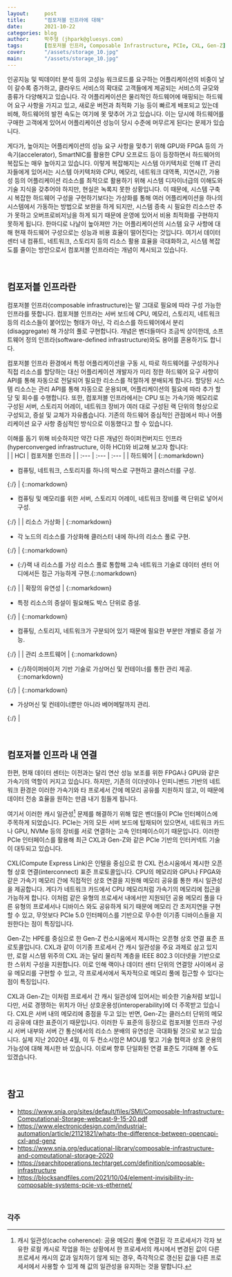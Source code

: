 ```yaml
---
layout:     post
title:      "컴포저블 인프라에 대해"
date:       2021-10-22
categories: blog
author:     박주형 (jhpark@gluesys.com)
tags:       [컴포저블 인프라, Composable Infrastructure, PCIe, CXL, Gen-Z]
cover:      "/assets/storage_10.jpg"
main:       "/assets/storage_10.jpg"
---
```


인공지능 및 빅데이터 분석 등의 고성능 워크로드를 요구하는 어플리케이션의 비중이 날이 갈수록 증가하고, 클라우드 서비스의 확대로 고객들에게 제공되는 서비스의 규모와 종류가 다양해지고 있습니다. 각 어플리케이션은 물리적인 하드웨어에 매핑되는 하드웨어 요구 사항을 가지고 있고, 새로운 버전과 최적화 기능 등이 빠르게 배포되고 있는데 비해, 하드웨어의 발전 속도는 여기에 못 맞추어 가고 있습니다. 이는 당시에 하드웨어를 구매한 고객에게 있어서 어플리케이션 성능이 당시 수준에 머무르게 된다는 문제가 있습니다.  
  
게다가, 높아지는 어플리케이션의 성능 요구 사항을 맞추기 위해 GPU와 FPGA 등의 가속기(accelerator), SmartNIC를 활용한 CPU 오프로드 등이 등장하면서 하드웨어의 복잡도는 매우 높아지고 있습니다. 이렇게 복잡해지는 시스템 아키텍처로 인해 IT 관리자들에게 있어서는 시스템 아키텍처와 CPU, 메모리, 네트워크 대역폭, 지연시간, 가용성 등의 어플리케이션 리소스를 최적으로 활용하기 위해 시스템 디자이너급의 이해도와 기술 지식을 갖추어야 하지만, 현실은 녹록지 못한 상황입니다. 이 때문에, 시스템 구축 시 복잡한 하드웨어 구성을 구현하기보다는 가상화를 통해 여러 어플리케이션을 하나의 시스템에서 가동하는 방법으로 보완을 하게 되지만, 시스템 증축 시 필요한 리소스만 추가 못하고 오버프로비저닝을 하게 되기 때문에 운영에 있어서 비용 최적화를 구현하지 못하게 됩니다. 한마디로 나날이 높아져만 가는 어플리케이션의 시스템 요구 사항에 대해 현재 하드웨어 구성으로는 성능과 비용 효율이 떨어진다는 것입니다. 여기서 데이터 센터 내 컴퓨트, 네트워크, 스토리지 등의 리소스 활용 효율을 극대화하고, 시스템 복잡도를 줄이는 방안으로서 컴포저블 인프라라는 개념이 제시되고 있습니다.  
  
&nbsp;
  
## 컴포저블 인프라란  
  
컴포저블 인프라(composable infrastructure)는 말 그대로 필요에 따라 구성 가능한 인프라를 뜻합니다. 컴포저블 인프라는 서버 보드에 CPU, 메모리, 스토리지, 네트워크 등의 리소스들이 붙어있는 형태가 아닌, 각 리소스를 하드웨어에서 분리(disaggregate) 해 가상의 풀로 구현합니다. 개념은 벤더들마다 조금씩 상이한데, 소프트웨어 정의 인프라(software-defined infrastructure)와도 용어를 혼용하기도 합니다.  
  
컴포저블 인프라 환경에서 특정 어플리케이션을 구동 시, 따로 하드웨어를 구성하거나 직접 리소스를 할당하는 대신 어플리케이션 개발자가 미리 정한 하드웨어 요구 사항이 API를 통해 자동으로 전달되어 필요한 리소스를 적절하게 분배되게 합니다. 할당된 시스템 리소스는 관리 API를 통해 자동으로 운용되며, 어플리케이션의 필요에 따라 추가 할당 및 회수를 수행합니다. 또한, 컴포저블 인프라에서는 CPU 또는 가속기와 메모리로 구성된 서버, 스토리지 어레이, 네트워크 장비가 여러 대로 구성된 랙 단위의 형상으로 구성되고, 증설 및 교체가 자유롭습니다. 기존의 하드웨어 중심적인 관점에서 떠나 어플리케이션 요구 사항 중심적인 방식으로 이동했다고 할 수 있습니다.  
  
이해를 돕기 위해 비슷하지만 약간 다른 개념인 하이퍼컨버지드 인프라(hyperconverged infrastructure, 이하 HCI)와 비교해 보고자 합니다:  
|  | HCI | 컴포저블 인프라 |
| :--- | :--- | :--- |
| 하드웨어 | {::nomarkdown}<ul><li>컴퓨팅, 네트워크, 스토리지를 하나의 박스로 구현하고 클러스터를 구성.</ul></li>{:/} | {::nomarkdown}<ul><li>컴퓨팅 및 메모리를 위한 서버, 스토리지 어레이, 네트워크 장비를 랙 단위로 넣어서 구성.</ul></li>{:/} |
| 리소스 가상화 | {::nomarkdown}<ul><li>각 노드의 리소스를 가상화해 클러스터 내에 하나의 리소스 풀로 구현.</ul></li>{:/} | {::nomarkdown}<ul><li>{:/}랙 내 리소스를 가상 리소스 풀로 통합해 고속 네트워크 기술로 데이터 센터 어디에서든 접근 가능하게 구현.{::nomarkdown}</ul></li>{:/} |
| 확장의 유연성 | {::nomarkdown}<ul><li>특정 리소스의 증설이 필요해도 박스 단위로 증설.</ul></li>{:/} | {::nomarkdown}<ul><li>컴퓨팅, 스토리지, 네트워크가 구분되어 있기 때문에 필요한 부분만 개별로 증설 가능.</ul></li>{:/} |
| 관리 소프트웨어 | {::nomarkdown}<ul><li>{:/}하이퍼바이저 기반 기술로 가상머신 및 컨테이너를 통한 관리 제공.{::nomarkdown}</ul></li>{:/} | {::nomarkdown}<ul><li>가상머신 및 컨테이너뿐만 아니라 베어메탈까지 관리.</ul></li>{:/} |
  
&nbsp;
  
## 컴포저블 인프라 내 연결  
  
한편, 현재 데이터 센터는 이전과는 달리 연산 성능 보조를 위한 FPGA나 GPU와 같은 가속기의 역할이 커지고 있습니다. 하지만, 기존의 이더넷이나 인피니밴드 기반의 네트워크 환경은 이러한 가속기와 타 프로세서 간에 메모리 공유를 지원하지 않고, 이 때문에 데이터 전송 효율을 원하는 만큼 내기 힘들게 됩니다.  
  
여기서 이러한 캐시 일관성[^1] 문제를 해결하기 위해 많은 벤더들이 PCIe 인터페이스에 주목하게 되었습니다. PCIe는 거의 모든 서버 보드에 탑재되어 있으면서, 네트워크 카드나 GPU, NVMe 등의 장비를 서로 연결하는 고속 인터페이스이기 때문입니다. 이러한 PCIe 인터페이스를 활용해 최근 CXL과 Gen-Z와 같은 PCIe 기반의 인터커넥트 기술이 대두되고 있습니다.  
  
CXL(Compute Express Link)은 인텔을 중심으로 한 CXL 컨소시움에서 제시한 오픈형 상호 연결(interconnect) 표준 프로토콜입니다. CPU의 메모리와 GPU나 FPGA와 같은 가속기 메모리 간에 직접적인 상호 연결을 지원해 메모리 공유를 통한 캐시 일관성을 제공합니다. 게다가 네트워크 카드에서 CPU 메모리처럼 가속기의 메모리에 접근을 가능하게 합니다. 이처럼 같은 유형의 프로세서 내에서만 지원되던 공용 메모리 풀을 다른 유형의 프로세서나 디바이스 와도 공유하게 되기 때문에 메모리 간 초저지연을 구현할 수 있고, 무엇보다 PCIe 5.0 인터페이스를 기반으로 무수한 이기종 디바이스들을 지원한다는 점이 특징입니다.  
  
Gen-Z는 HPE를 중심으로 한 Gen-Z 컨소시움에서 제시하는 오픈형 상호 연결 표준 프로토콜입니다. CXL과 같이 이기종 프로세서 간 캐시 일관성을 주요 과제로 삼고 있지만, 로컬 시스템 위주의 CXL 과는 달리 물리적 계층을 IEEE 802.3 이더넷을 기반으로 한 스위치 구성을 지원합니다. 이로 인해 랙이나 데이터 센터 단위의 연결망 사이에서 공유 메모리를 구현할 수 있고, 각 프로세서에서 독자적으로 메모리 풀에 접근할 수 있다는 점이 특징입니다.  
  
CXL과 Gen-Z는 이처럼 프로세서 간 캐시 일관성에 있어서는 비슷한 기술처럼 보입니다만, 서로 경쟁하는 위치가 아닌 상호운용성(interoperability)에 더 주목받고 있습니다. CXL은 서버 내의 메모리에 중점을 두고 있는 반면, Gen-Z는 클러스터 단위의 메모리 공유에 대한 표준이기 때문입니다. 이러한 두 표준의 등장으로 컴포저블 인프라 구성 시 서버 내부와 서버 간 통신에서의 리소스 분배의 유연성은 극대화될 것으로 보고 있습니다. 실제 지난 2020년 4월, 이 두 컨소시엄은 MOU를 맺고 기술 협력과 상호 운용의 가능성에 대해 제시한 바 있습니다. 이로써 향후 단일화된 연결 표준도 기대해 볼 수도 있겠습니다.  
  
&nbsp;
  
## 참고
  
 * https://www.snia.org/sites/default/files/SMI/Composable-Infrastructure-Computational-Storage-webcast-9-15-20.pdf
 *  https://www.electronicdesign.com/industrial-automation/article/21121821/whats-the-difference-between-opencapi-cxl-and-genz
 * https://www.snia.org/educational-library/composable-infrastructure-and-computational-storage-2020
 * https://searchitoperations.techtarget.com/definition/composable-infrastructure
 * https://blocksandfiles.com/2021/10/04/element-invisibility-in-composable-systems-pcie-vs-ethernet/
  
&nbsp;

### 각주
  
[^1]: 캐시 일관성(cache coherence): 공용 메모리 풀에 연결된 각 프로세서가 각자 보유한 로컬 캐시로 작업을 하는 상황에서 한 프로세서의 캐시에서 변경된 값이 다른 프로세서 캐시의 값과 일치하기 않게 되는 경우, 즉각적으로 갱신된 값을 다른 프로세서에서 사용할 수 있게 해 값의 일관성을 유지하는 것을 말합니다.